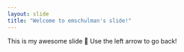 ```yaml
---
layout: slide
title: "Welcome to emschulman's slide!"
---
```

This is my awesome slide :tada:
Use the left arrow to go back!

